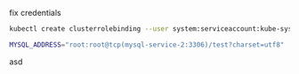 fix credentials
```bash
kubectl create clusterrolebinding --user system:serviceaccount:kube-system:default kube-system-cluster-admin --clusterrole cluster-admin
```

```bash
MYSQL_ADDRESS="root:root@tcp(mysql-service-2:3306)/test?charset=utf8"
```
asd
